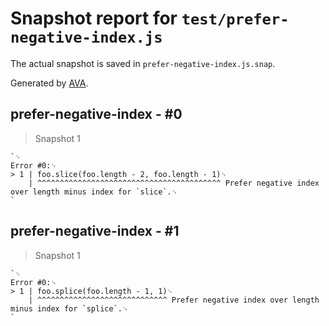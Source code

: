 # Snapshot report for `test/prefer-negative-index.js`

The actual snapshot is saved in `prefer-negative-index.js.snap`.

Generated by [AVA](https://avajs.dev).

## prefer-negative-index - #0

> Snapshot 1

    `␊
    Error #0:␊
    > 1 | foo.slice(foo.length - 2, foo.length - 1)␊
        | ^^^^^^^^^^^^^^^^^^^^^^^^^^^^^^^^^^^^^^^^^ Prefer negative index over length minus index for `slice`.␊
    `

## prefer-negative-index - #1

> Snapshot 1

    `␊
    Error #0:␊
    > 1 | foo.splice(foo.length - 1, 1)␊
        | ^^^^^^^^^^^^^^^^^^^^^^^^^^^^^ Prefer negative index over length minus index for `splice`.␊
    `
